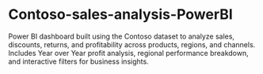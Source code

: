 # Contoso-sales-analysis-PowerBI
Power BI dashboard built using the Contoso dataset to analyze sales, discounts, returns, and profitability across products, regions, and channels. Includes  Year over Year profit analysis, regional performance breakdown, and interactive filters for business insights.
